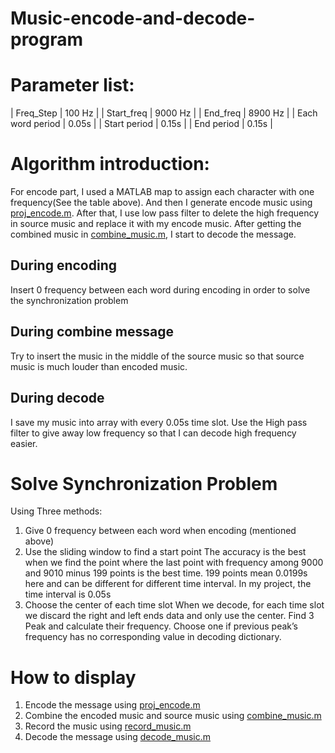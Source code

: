 # Music-encode-and-decode-program

# Parameter list:
| Freq_Step  | 100 Hz |
| Start_freq  | 9000 Hz |
| End_freq  | 8900 Hz |
| Each word period  | 0.05s |
| Start period  | 0.15s |
| End period  | 0.15s |

# Algorithm introduction:
For encode part, I used a MATLAB map to assign each character with one frequency(See the table above). And then I generate encode music using [proj_encode.m](https://github.com/YanggWendy/Music-encode-and-decode-program/blob/main/proj_encode.m). After that, I use low pass filter to delete the high frequency in source music and replace it with my encode music. After getting the combined music in [combine_music.m](https://github.com/YanggWendy/Music-encode-and-decode-program/blob/main/combine_music.m), I start to decode the message.

## During encoding
Insert 0 frequency between each word during encoding in order to solve the synchronization problem
## During combine message
Try to insert the music in the middle of the source music so that source music is much louder than encoded music.
## During decode
I save my music into array with every 0.05s time slot. Use the High pass filter to give away low frequency so that I can decode high frequency easier.

# Solve Synchronization Problem
Using Three methods:
1. Give 0 frequency between each word when encoding (mentioned above)
2. Use the sliding window to find a start point 
The accuracy is the best when we find the point where the last point with frequency among 9000 and 9010 minus 199 points is the best time. 199 points mean 0.0199s here and can be different for different time interval. In my project, the time interval is 0.05s
3. Choose the center of each time slot
When we decode, for each time slot we discard the right and left ends data and only use the center. Find 3 Peak and calculate their frequency. Choose one if previous peak’s frequency has no corresponding value in decoding dictionary.

# How to display
1. Encode the message using [proj_encode.m](https://github.com/YanggWendy/Music-encode-and-decode-program/blob/main/proj_encode.m)
2. Combine the encoded music and source music using [combine_music.m](https://github.com/YanggWendy/Music-encode-and-decode-program/blob/main/combine_music.m)
3. Record the music using [record_music.m](https://github.com/YanggWendy/Music-encode-and-decode-program/blob/main/record_music.m)
4. Decode the message using [decode_music.m](https://github.com/YanggWendy/Music-encode-and-decode-program/blob/main/decode_music.m)
